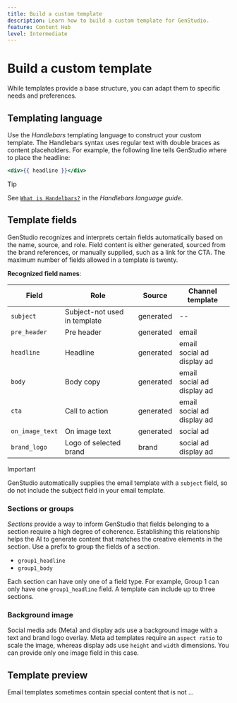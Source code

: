 ```yaml
---
title: Build a custom template
description: Learn how to build a custom template for GenStudio.
feature: Content Hub
level: Intermediate
---
```


# Build a custom template

While templates provide a base structure, you can adapt them to specific needs and preferences.

## Templating language

Use the _Handlebars_ templating language to construct your custom template. The Handlebars syntax uses regular text with double braces as content placeholders. For example, the following line tells GenStudio where to place the headline:

```handlebars
<div>{{ headline }}</div>
```

>[!TIP]
>
>See [`What is Handelbars?`](https://handlebarsjs.com/guide/#what-is-handlebars) in the _Handlebars language guide_.

## Template fields

GenStudio recognizes and interprets certain fields automatically based on the name, source, and role. Field content is either generated, sourced from the brand references, or manually supplied, such as a link for the CTA. The maximum number of fields allowed in a template is twenty.

**Recognized field names**:

| Field          | Role                   | Source     | Channel template     |
| -------------- | ---------------------- | ---------- | -------------------- |
| `subject`      | Subject-not used in template | generated  | -- |
| `pre_header`   | Pre header             | generated  | email       |
| `headline`     | Headline               | generated  | email<br>social ad<br>display ad |
| `body`         | Body copy              | generated  | email<br>social ad<br>display ad |
| `cta`          | Call to action         | generated  | email<br>social ad<br>display ad |
| `on_image_text`| On image text          | generated  | social ad |
| `brand_logo`   | Logo of selected brand | brand      | social ad<br>display ad |

>[!IMPORTANT]
>
>GenStudio automatically supplies the email template with a `subject` field, so do not include the subject field in your email template.

### Sections or groups

_Sections_ provide a way to inform GenStudio that fields belonging to a section require a high degree of coherence. Establishing this relationship helps the AI to generate content that matches the creative elements in the section. Use a prefix to group the fields of a section.

- `group1_headline`
- `group1_body`

Each section can have only one of a field type. For example, Group 1 can only have one `group1_headline` field. A template can include up to three sections.

### Background image

Social media ads (Meta) and display ads use a background image with a text and brand logo overlay. Meta ad templates require an `aspect ratio` to scale the image, whereas display ads use `height` and `width` dimensions. You can provide only one image field in this case.

## Template preview

Email templates sometimes contain special content that is not ...
